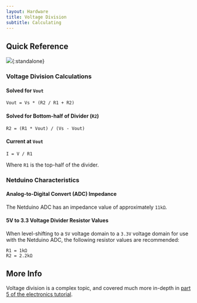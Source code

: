 ```yaml
---
layout: Hardware
title: Voltage Division
subtitle: Calculating
---
```


## Quick Reference

![](/Hardware/Tutorials/Electronics/Part5/Support_Files/Voltage_Divider_Equation.svg){:standalone}

### Voltage Division Calculations

#### Solved for `Vout`

```
Vout = Vs * (R2 / R1 + R2)
```

#### Solved for Bottom-half of Divider (`R2`)

```
R2 = (R1 * Vout) / (Vs - Vout)
```

#### Current at `Vout`

```
I = V / R1
```

Where `R1` is the top-half of the divider.

### Netduino Characteristics

#### Analog-to-Digital Convert (ADC) Impedance

The Netduino ADC has an impedance value of approximately `11kΩ`.


#### 5V to 3.3 Voltage Divider Resistor Values

When level-shifting to a `5V` voltage domain to a `3.3V` voltage domain for use with the Netduino ADC, the following resistor values are recommended:

```
R1 = 1kΩ
R2 = 2.2kΩ
```

## More Info

Voltage division is a complex topic, and covered much more in-depth in [part 5 of the electronics tutorial](/Hardware/Tutorials/Electronics/Part5/DC_Circuits/).
